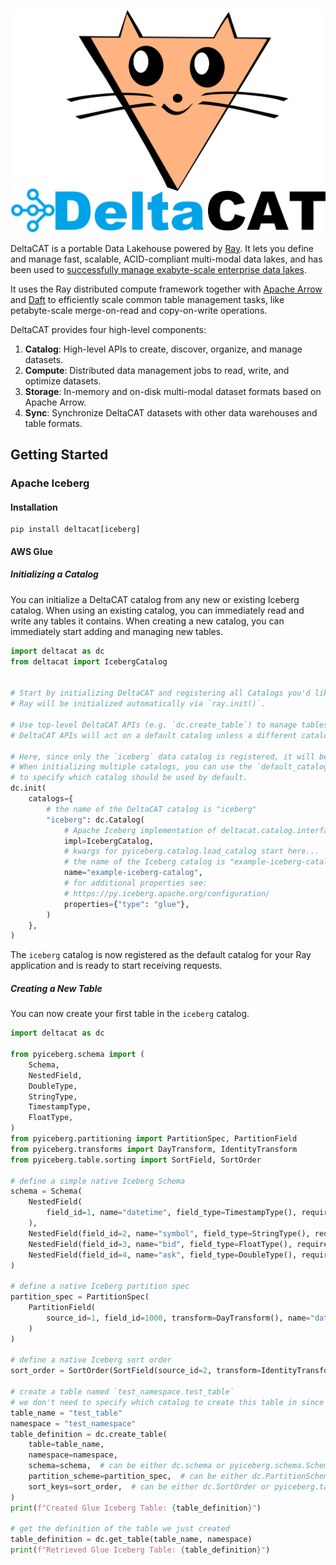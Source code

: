 ![deltacat-header-logo](media/deltacat-logo-alpha.png)

DeltaCAT is a portable Data Lakehouse powered by [Ray](https://github.com/ray-project/ray). It lets you define and manage
fast, scalable, ACID-compliant multi-modal data lakes, and has been used to [successfully manage exabyte-scale enterprise
data lakes](https://aws.amazon.com/blogs/opensource/amazons-exabyte-scale-migration-from-apache-spark-to-ray-on-amazon-ec2/).

It uses the Ray distributed compute framework together with [Apache Arrow](https://github.com/apache/arrow) and
[Daft](https://github.com/Eventual-Inc/Daft) to efficiently scale common table management tasks, like petabyte-scale
merge-on-read and copy-on-write operations.

DeltaCAT provides four high-level components:
1. **Catalog**: High-level APIs to create, discover, organize, and manage datasets.
2. **Compute**: Distributed data management jobs to read, write, and optimize datasets.
3. **Storage**: In-memory and on-disk multi-modal dataset formats based on Apache Arrow.
4. **Sync**: Synchronize DeltaCAT datasets with other data warehouses and table formats.


## Getting Started

### Apache Iceberg
#### Installation
```shell
pip install deltacat[iceberg]
```

#### AWS Glue
##### Initializing a Catalog
You can initialize a DeltaCAT catalog from any new or existing Iceberg catalog. When using an existing catalog, you can
immediately read and write any tables it contains. When creating a new catalog, you can immediately start adding and
managing new tables.
```python
import deltacat as dc
from deltacat import IcebergCatalog


# Start by initializing DeltaCAT and registering all Catalogs you'd like to make available to your Ray application.
# Ray will be initialized automatically via `ray.init()`.

# Use top-level DeltaCAT APIs (e.g. `dc.create_table`) to manage tables in any registered catalog.
# DeltaCAT APIs will act on a default catalog unless a different catalog name is explicitly specified.

# Here, since only the `iceberg` data catalog is registered, it will become the default.
# When initializing multiple catalogs, you can use the `default_catalog_name` param
# to specify which catalog should be used by default.
dc.init(
    catalogs={
        # the name of the DeltaCAT catalog is "iceberg"
        "iceberg": dc.Catalog(
            # Apache Iceberg implementation of deltacat.catalog.interface
            impl=IcebergCatalog,
            # kwargs for pyiceberg.catalog.load_catalog start here...
            # the name of the Iceberg catalog is "example-iceberg-catalog"
            name="example-iceberg-catalog",
            # for additional properties see:
            # https://py.iceberg.apache.org/configuration/
            properties={"type": "glue"},
        )
    },
)
```
The `iceberg` catalog is now registered as the default catalog for your Ray application and is ready to start receiving
requests.

##### Creating a New Table
You can now create your first table in the `iceberg` catalog.

```python
import deltacat as dc

from pyiceberg.schema import (
    Schema,
    NestedField,
    DoubleType,
    StringType,
    TimestampType,
    FloatType,
)
from pyiceberg.partitioning import PartitionSpec, PartitionField
from pyiceberg.transforms import DayTransform, IdentityTransform
from pyiceberg.table.sorting import SortField, SortOrder

# define a simple native Iceberg Schema
schema = Schema(
    NestedField(
        field_id=1, name="datetime", field_type=TimestampType(), required=True
    ),
    NestedField(field_id=2, name="symbol", field_type=StringType(), required=True),
    NestedField(field_id=3, name="bid", field_type=FloatType(), required=False),
    NestedField(field_id=4, name="ask", field_type=DoubleType(), required=False),
)

# define a native Iceberg partition spec
partition_spec = PartitionSpec(
    PartitionField(
        source_id=1, field_id=1000, transform=DayTransform(), name="datetime_day"
    )
)

# define a native Iceberg sort order
sort_order = SortOrder(SortField(source_id=2, transform=IdentityTransform()))

# create a table named `test_namespace.test_table`
# we don't need to specify which catalog to create this table in since only the "iceberg" catalog is available
table_name = "test_table"
namespace = "test_namespace"
table_definition = dc.create_table(
    table=table_name,
    namespace=namespace,
    schema=schema,  # can be either dc.schema or pyiceberg.schema.Schema
    partition_scheme=partition_spec,  # can be either dc.PartitionScheme or pyiceberg.partitioning.PartitionSpec
    sort_keys=sort_order,  # can be either dc.SortOrder or pyiceberg.table.sorting.SortOrder
)
print(f"Created Glue Iceberg Table: {table_definition}")

# get the definition of the table we just created
table_definition = dc.get_table(table_name, namespace)
print(f"Retrieved Glue Iceberg Table: {table_definition}")
```

